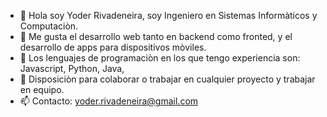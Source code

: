- 👋 Hola soy Yoder Rivadeneira, soy Ingeniero en Sistemas Informàticos y Computaciòn.
- 👀 Me gusta el desarrollo web tanto en backend como fronted, y el desarrollo de apps para dispositivos mòviles.
- 🌱 Los lenguajes de programaciòn en los que tengo experiencia son: Javascript, Python, Java, 
- 💞️ Disposiciòn para colaborar o trabajar en cualquier proyecto y trabajar en equipo.
- 📫 Contacto: yoder.rivadeneira@gmail.com

